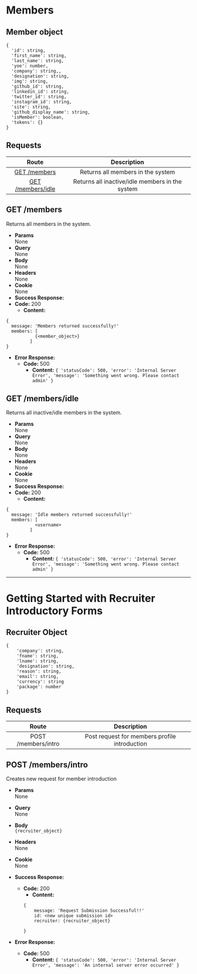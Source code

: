 # Members

## Member object

```
{
  'id': string,
  'first_name': string,
  'last_name': string,
  'yoe': number,
  'company': string,,
  'designation': string,
  'img': string,
  'github_id': string,
  'linkedin_id': string,
  'twitter_id': string,
  'instagram_id': string,
  'site': string,
  'github_display_name': string,
  'isMember': boolean,
  'tokens': {}
}
```

## **Requests**

|               Route                |           Description           |
| :--------------------------------: | :-----------------------------: |
|      [GET /members](#get-members)      | Returns all members in the system |
|      [GET /members/idle](#get-inactive/idle-members)      | Returns all inactive/idle members in the system |


## **GET /members**

Returns all members in the system.

- **Params**  
  None
- **Query**  
  None
- **Body**  
  None
- **Headers**  
  None
- **Cookie**  
  None
- **Success Response:**
- **Code:** 200
  - **Content:**

```
{
  message: 'Members returned successfully!'
  members: [
           {<member_object>}
         ]
}
```

- **Error Response:**
  - **Code:** 500
    - **Content:** `{ 'statusCode': 500, 'error': 'Internal Server Error', 'message': 'Something went wrong. Please contact admin' }`

## **GET /members/idle**

Returns all inactive/idle members in the system.

- **Params**  
  None
- **Query**  
  None
- **Body**  
  None
- **Headers**  
  None
- **Cookie**  
  None
- **Success Response:**
- **Code:** 200
  - **Content:**

```
{
  message: 'Idle members returned successfully!'
  members: [
           <username>
         ]
}
```

- **Error Response:**
  - **Code:** 500
    - **Content:** `{ 'statusCode': 500, 'error': 'Internal Server Error', 'message': 'Something went wrong. Please contact admin' }`



------
# Getting Started with Recruiter Introductory Forms

## **Recruiter Object**

```
{
    'company': string,
    'fname': string,
    'lname': string,
    'designation': string,
    'reason': string,
    'email': string,
    'currency': string
    'package': number
}
```
## **Requests**

|Route|Description|
|:---:|:---------:|
|POST /members/intro|Post request for members profile introduction|

## POST /members/intro
Creates new request for member introduction 

- **Params**\
    None
- **Query**\
    None
- **Body**\
    `{recruiter_object}`
- **Headers**\
    None
- **Cookie**\
    None
- **Success Response:**
    - **Code:** 200
        - **Content:** 
        ```
        {
            message: 'Request Submission Successful!!'
            id: <new unique submission id>
            recruiter: {recruiter_object}
            
        }
        ```

- **Error Response:**
    - **Code:** 500
        - **Content:** `{ 'statusCode': 500, 'error': 'Internal Server Error', 'message': 'An internal server error occurred' }`










